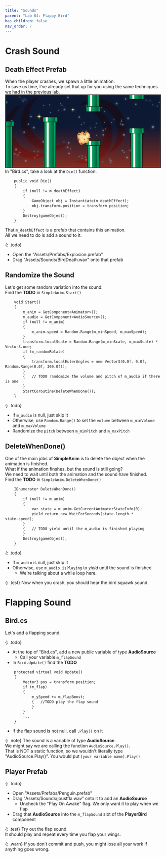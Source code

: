 ```yaml
---
title: "Sounds"
parent: "Lab 04: Flappy Bird"
has_children: false
nav_order: 7
---
```


# Crash Sound

## Death Effect Prefab
When the player crashes, we spawn a little animation.\
To save us time, I've already set that up for you using the same techniques we had in the previous lab.
![Crash](images/lab04/crash.jpg "Crash")
In "Bird.cs", take a look at the `Die()` function.
```
    public void Die()
    {
        if (null != m_deathEffect)
        {
            GameObject obj = Instantiate(m_deathEffect);
            obj.transform.position = transform.position;
        }
        Destroy(gameObject);
    }
```
That `m_deathEffect` is a prefab that contains this animation.\
All we need to do is add a sound to it.

{: .todo}
* Open the "Assets/Prefabs/Explosion.prefab"
* Drag "Assets/Sounds/BirdDeath.wav" onto that prefab

## Randomize the Sound
Let's get some random variation into the sound.\
Find the **TODO** in `SimpleAnim.Start()`
```
    void Start()
    {
        m_anim = GetComponent<Animator>();
        m_audio = GetComponent<AudioSource>();
        if (null != m_anim)
        {
            m_anim.speed = Random.Range(m_minSpeed, m_maxSpeed);
        }
        transform.localScale = Random.Range(m_minScale, m_maxScale) * Vector3.one;
        if (m_randomRotate)
        {
            transform.localEulerAngles = new Vector3(0.0f, 0.0f, Random.Range(0.0f, 360.0f));
        }
        {   // TODO randomize the volume and pitch of m_audio if there is one
        }
        StartCoroutine(DeleteWhenDone());
    }
```

{: .todo}
* If `m_audio` is null, just skip it
* Otherwise, use `Random.Range()` to set the `volume` between `m_minVolume` and `m_maxVolume`
* Randomize the `pitch` between `m_minPitch` and `m_maxPitch`

## DeleteWhenDone()
One of the main jobs of **SimpleAnim** is to delete the object when the animation is finished.\
What if the animation finshes, but the sound is still going?\
We need to wait until both the animation and the sound have finished.\
Find the **TODO** in `SimpleAnim.DeleteWhenDone()`
```
    IEnumerator DeleteWhenDone()
    {
        if (null != m_anim)
        {
            var state = m_anim.GetCurrentAnimatorStateInfo(0);
            yield return new WaitForSeconds(state.length * state.speed);
        }
        {   // TODO yield until the m_audio is finished playing
        }
        Destroy(gameObject);
    }
```

{: .todo}
* If `m_audio` is null, just skip it
* Otherwise, use `m_audio.isPlaying` to *yield* until the sound is finished
    * We're talking about a while loop here.

{: .test}
Now when you crash, you should hear the bird squawk sound.

# Flapping Sound

## Bird.cs
Let's add a flapping sound.

{: .todo}
* At the top of "Bird.cs", add a new public variable of type **AudioSource**
    * Call your variable `m_flapSound`
* In `Bird.Update()` find the **TODO**
```
    protected virtual void Update()
    {
        Vector3 pos = transform.position;
        if (m_flap)
        {
            m_ySpeed += m_flapBoost;
            {   //TODO play the flap sound
            }
        }
        ...
    }
```
* If the flap sound is not null, call `.Play()` on it

{: .note}
The sound is a variable of type **AudioSource**.\
We might say we are calling the function `AudioSource.Play()`.\
That is NOT a static function, so we wouldn't literally type "AudioSource.Play()". You would put `[your variable name].Play()`

## Player Prefab

{: .todo}
* Open "Assets/Prefabs/Penguin.prefab"
* Drag "Assets/Sounds/joustfla.wav" onto it to add an **AudioSource**
    * Uncheck the "Play On Awake" flag. We only want it to play when we flap
* Drag that **AudioSource** into the `m_flapSound` slot of the **PlayerBird** component

{: .test}
Try out the flap sound.\
It should play and repeat every time you flap your wings.

{: .warn}
If you don't commit and push, you might lose all your work if anything goes wrong.


